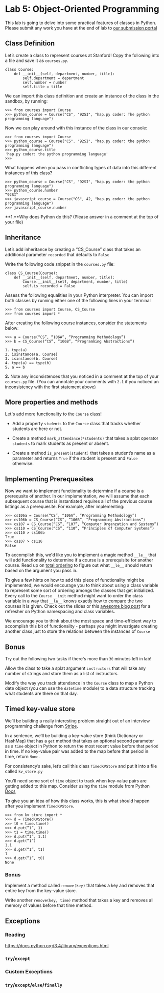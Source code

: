 # Lab 5: Object-Oriented Programming

This lab is going to delve into some practical features of classes in Python. Please submit any work you have at the end of lab to [our submission portal](http://stanfordpython.com/submit)

## Class Definition

Let’s create a class to represent courses at Stanford! Copy the following into a file and save it as `courses.py`.

```
class Course:
    def __init__(self, department, number, title):
        self.department = department
        self.number = number
        self.title = title
```

We can import this class definition and create an instance of the class in the sandbox, by running:
```
>>> from courses import Course
>>> python_course = Course("CS", "92SI", "hap.py coder: The python programming language")
```

Now we can play around with this instance of the class in our console:
```
>>> from courses import Course
>>> python_course = Course("CS", "92SI", "hap.py coder: the python programming language")
>>> python_course.title
'hap.py coder: the python programming language'
>>>
```

What happens when you pass in conflicting types of data into this different instances of this class?
```
>>> python_course = Course("CS", "92SI", "hap.py coder: the python programming language")
>>> python_course.number
“92SI”
>>> javascript_course = Course("CS", 42, "hap.py coder: the python programming language")
>>> javascript_course.number
```

**1.**Why does Python do this? (Please answer in a comment at the top of your file)

## Inheritance
Let’s add inheritance by creating a “CS_Course” class that takes an additional parameter `recorded` that defaults to `False`

Write the following code snippet in the `courses.py` file:
```
class CS_Course(Course):
    def __init__(self, department, number, title):
        Course.__init__(self, department, number, title)
        self.is_recorded = False
```

Assess the following equalities in your Python interpreter. You can import both classes by running either one of the following lines in your terminal
```
>>> from courses import Course, CS_Course
>>> from courses import *
```

After creating the following course instances, consider the statements below:
```
>>> a = Course(“CS”, “106A”, “Programming Methodology”)
>>> b = CS_Course(“CS”, “106B”, “Programming Abstractions”)
```

```
1. type(a)
2. isinstance(a, Course)
3. isinstance(b, Course)
4. type(a) == type(b)
5. a == b
```

**2.** Note any inconsistences that you noticed in a comment at the top of your `courses.py` file. (You can annotate your comments with `2.1` if you noticed an inconsistency with the first statement above)


## More properties and methods
Let's add more functionality to the `Course` class!

* Add a property `students` to the `Course` class that tracks whether students are here or not.

* Create a method `mark_attendance(*students)` that takes a splat operator `students` to mark students as present or absent.

* Create a method `is_present(student)` that takes a student’s name as a parameter and returns `True` if the student is present and `False` otherwise.

## Implementing Prerequesites
Now we want to implement functionality to determine if a course is a prerequsite of another. In our implementation, we will assume that each subsequent course that is instantiated requires all of the previous course listings as a prerequesite. For example, after implementing:
```
>>> cs106a = Course(“CS”, “106A”, “Programming Methodology”)
>>> cs106b = CS_Course(“CS”, “106B”, “Programming Abstractions”)
>>> cs107 = CS_Course(“CS”, “107”, “Computer Organzation and Systems”)
>>> cs110 = CS_Course(“CS”, “110”, “Principles of Computer Systems”)
>>> cs110 > cs106b
True
>>> cs107 > cs110
False
```

To accomplish this, we'd like you to implement a magic method `__le__` that will add functionality to determine if a course is a prerequisite for another course. Read up on [total ordering](https://docs.python.org/3.4/library/functools.html#functools.total_ordering) to figure out what `__le__` should return based on the argument you pass in.

To give a few hints on how to add this piece of functionality might be implemented, we would encourage you to think about using a class variable to represent some sort of ordering amongs the classes that get initialized. Every call to the `Course` `__init` method might want to order the class variable in a way that `__le__` knows exactly how to compare the two courses it is given. Check out the slides or this [awesome blog post](http://www.toptal.com/python/python-class-attributes-an-overly-thorough-guide) for a refresher on Python namespacing and class variables.

We encourage you to think about the most space and time-efficient way to accomplish this bit of functionality - perhaps you might investigate creating another class just to store the relations between the instances of `Course`

## Bonus
Try out the following two tasks if there's more than `30` minutes left in lab!

Allow the class to take a splat argument `instructors` that will take any number of strings and store them as a list of instructors.

Modify the way you track attendance in the `Course` class to map a Python date object (you can use the `datetime` module) to a data structure tracking what students are there on that day.

## Timed key-value store
We’ll be building a really interesting problem straight out of an interview programming challenge from [Stripe](https://stripe.com/).

In a sentence, we’ll be building a key-value store (think Dictionary or HashMap) that has a `get` method that takes an optional second parameter as a `time` object in Python to return the most recent value before that period in time. If no key-value pair was added to the map before that period in time, return `None`.

For consistency’s sake, let’s call this class `TimedKVStore` and put it into a file called `kv_store.py`

You’ll need some sort of `time` object to track when key-value pairs are getting added to this map. Consider using the `time` module from Python [Docs](https://docs.python.org/2/library/time.html)

To give you an idea of how this class works, this is what should happen after you implement `TimedKVStore`.

```
>>> from kv_store import *
>>> d = TimedKVStore()
>>> t0 = time.time()
>>> d.put(“1”, 1)
>>> t1 = time.time()
>>> d.put(“1”, 1.1)
>>> d.get(“1”)
1.1
>>> d.get(“1”, t1)
1
>>> d.get(“1”, t0)
None
```

### Bonus
Implement a method called `remove(key)` that takes a key and removes that entire key from the key-value store.

Write another `remove(key, time)` method that takes a key and removes all memory of values before that time method.

## Exceptions

### Reading
https://docs.python.org/3.4/library/exceptions.html

### `try`/`except`


### Custom Exceptions


### `try`/`except`/`else`/`finally`
